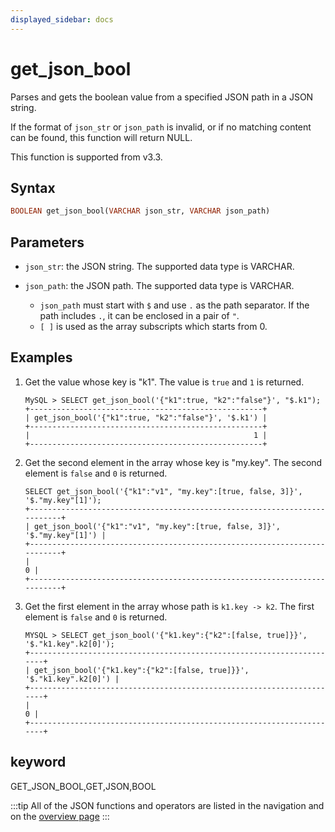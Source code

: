 ```yaml
---
displayed_sidebar: docs
---
```


# get_json_bool



Parses and gets the boolean value from a specified JSON path in a JSON string.

If the format of `json_str` or `json_path` is invalid, or if no matching content can be found, this function will return NULL.

This function is supported from v3.3.

## Syntax

```Haskell
BOOLEAN get_json_bool(VARCHAR json_str, VARCHAR json_path)
```

## Parameters

- `json_str`: the JSON string. The supported data type is VARCHAR.
- `json_path`: the JSON path. The supported data type is VARCHAR.
   
  - `json_path` must start with `$` and use `.` as the path separator. If the path includes `.`, it can be enclosed in a pair of `"`.
  - `[ ]` is used as the array subscripts which starts from 0.

## Examples

1. Get the value whose key is "k1". The value is `true` and `1` is returned.

    ```Plain Text
   MySQL > SELECT get_json_bool('{"k1":true, "k2":"false"}', "$.k1");
   +----------------------------------------------------+
   | get_json_bool('{"k1":true, "k2":"false"}', '$.k1') |
   +----------------------------------------------------+
   |                                                  1 |
   +----------------------------------------------------+
    ```

2. Get the second element in the array whose key is "my.key". The second element is `false` and `0` is returned.

    ```Plain Text
   SELECT get_json_bool('{"k1":"v1", "my.key":[true, false, 3]}', '$."my.key"[1]');
   +--------------------------------------------------------------------------+
   | get_json_bool('{"k1":"v1", "my.key":[true, false, 3]}', '$."my.key"[1]') |
   +--------------------------------------------------------------------------+
   |                                                                        0 |
   +--------------------------------------------------------------------------+
    ```

3. Get the first element in the array whose path is `k1.key -> k2`. The first element is `false` and `0` is returned.

    ```Plain Text
   MYSQL > SELECT get_json_bool('{"k1.key":{"k2":[false, true]}}', '$."k1.key".k2[0]');
   +----------------------------------------------------------------------+
   | get_json_bool('{"k1.key":{"k2":[false, true]}}', '$."k1.key".k2[0]') |
   +----------------------------------------------------------------------+
   |                                                                    0 |
   +----------------------------------------------------------------------+
    ```

## keyword

GET_JSON_BOOL,GET,JSON,BOOL

:::tip
All of the JSON functions and operators are listed in the navigation and on the [overview page](../overview-of-json-functions-and-operators.md)
:::
